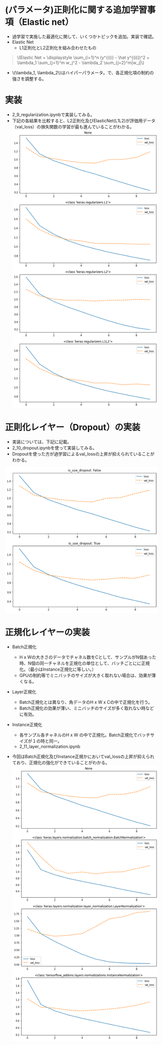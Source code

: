 <script type="text/x-mathjax-config">MathJax.Hub.Config({tex2jax:{inlineMath:[['\$','\$'],['\\(','\\)']],processEscapes:true},CommonHTML: {matchFontHeight:false}});</script>
<script type="text/javascript" async src="https://cdnjs.cloudflare.com/ajax/libs/mathjax/2.7.1/MathJax.js?config=TeX-MML-AM_CHTML"></script>

# (パラメータ)正則化に関する追加学習事項（Elastic net）

- 過学習で実施した最適化に関して、いくつかトピックを追加。実装で確認。
- Elastic  Net 
  - L1正則化とL2正則化を組み合わせたもの

> \\\(Elastic Net = \displaystyle \sum_{i=1}^n (y^{(i)} - \hat y^{(i)})^2 + \lambda_1 \sum_{j=1}^m w_j^2 - \lambda_2 \sum_{j=2}^m\|w_j\|\\\)

- \\\(\lambda_1, \lambda_2\\\)はハイパーパラメータ。で、各正規化項の制約の強さを調整する。

# 実装

- 2_9_regularization.ipynbで実装してみる。
- 下記の各結果を比較すると、L2正則化及びElasticNet(L1L2)が評価用データ（val_loss）の損失関数の学習が最も進んでいることがわかる。
![kakunin](imgs/2_9.png)

# 正則化レイヤー（Dropout）の実装

- 実装については、下記に記載。
- 2_10_dropout.ipynbを使って実装してみる。
- Dropoutを使った方が過学習によるval_lossの上昇が抑えられていることがわかる。

![kakunin](imgs/2_10.png)

# 正規化レイヤーの実装

- Batch正規化
  - H x Wの大きさのデータでチャネル数をCとして、サンプルがN個あった時、N個の同一チャネルを正規化の単位として、バッチごとにに正規化。（最小はInstance正規化に等しい。）
  - GPUの制約等でミニバッチのサイズが大きく取れない場合は、効果が薄くなる。
- Layer正規化
  - Batch正規化とは異なり、角データのH x W x Cの中で正規化を行う。
  - Batch正規化の効果が薄い、ミニバッチのサイズが多く取れない時などに有効。
- Instance正規化
  - 各サンプル各チャネルのH x W の中で正規化。Batch正規化でバッチサイズが１の時と同一。
  - 2_11_layer_normalization.ipynb

- 今回はBatch正規化及びInstance正規かにおいてval_lossの上昇が抑えられており、正規化の強化ができていることがわかる。
![kakunin](imgs/2_11.png)
